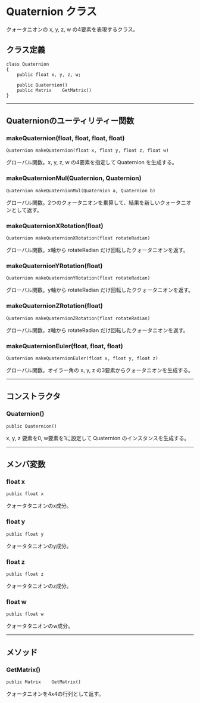 
# Quaternion クラス

クォータニオンの x, y, z, w の4要素を表現するクラス。

## クラス定義

```
class Quaternion
{
    public float x, y, z, w;
    
    public Quaternion()
    public Matrix    GetMatrix()
}
```

***

## Quaternionのユーティリティー関数

### makeQuaternion(float, float, float, float)
`Quaternion makeQuaternion(float x, float y, float z, float w)`

グローバル関数。x, y, z, w の4要素を指定して Quaternion を生成する。

### makeQuaternionMul(Quaternion, Quaternion)
`Quaternion makeQuaternionMul(Quaternion a, Quaternion b)`

グローバル関数。2つのクォータニオンを乗算して、結果を新しいクォータニオンとして返す。

### makeQuaternionXRotation(float)
`Quaternion makeQuaternionXRotation(float rotateRadian)`

グローバル関数。x軸から rotateRadian だけ回転したクォータニオンを返す。

### makeQuaternionYRotation(float)
`Quaternion makeQuaternionYRotation(float rotateRadian)`

グローバル関数。y軸から rotateRadian だけ回転したククォータニオンを返す。

### makeQuaternionZRotation(float)
`Quaternion makeQuaternionZRotation(float rotateRadian)`

グローバル関数。z軸から rotateRadian だけ回転したクォータニオンを返す。

### makeQuaternionEuler(float, float, float)
`Quaternion makeQuaternionEuler(float x, float y, float z)`

グローバル関数。オイラー角の x, y, z の3要素からクォータニオンを生成する。


***



## コンストラクタ
### Quaternion()
`public Quaternion()`

x, y, z 要素を0, w要素を1に設定して Quaternion のインスタンスを生成する。


***

## メンバ変数

### float x
`public float x`

クォータタニオンのx成分。

### float y
`public float y`

クォータタニオンのy成分。

### float z
`public float z`

クォータタニオンのz成分。

### float w
`public float w`

クォータタニオンのw成分。

***

## メソッド

### GetMatrix()
`public Matrix    GetMatrix()`

クォータニオンを4x4の行列として返す。


